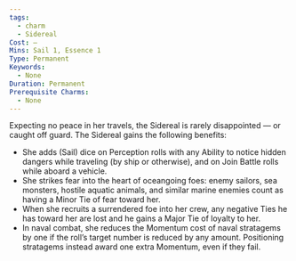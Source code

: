 ```yaml
---
tags:
  - charm
  - Sidereal
Cost: —
Mins: Sail 1, Essence 1
Type: Permanent
Keywords:
  - None
Duration: Permanent
Prerequisite Charms:
  - None
---
```

Expecting no peace in her travels, the Sidereal is rarely disappointed — or caught off guard. The Sidereal gains the following benefits: 
-  She adds (Sail) dice on Perception rolls with any Ability to notice hidden dangers while traveling (by ship or otherwise), and on Join Battle rolls while aboard a vehicle. 
-  She strikes fear into the heart of oceangoing foes: enemy sailors, sea monsters, hostile aquatic animals, and similar marine enemies count as having a Minor Tie of fear toward her. 
-  When she recruits a surrendered foe into her crew, any negative Ties he has toward her are lost and he gains a Major Tie of loyalty to her. 
-  In naval combat, she reduces the Momentum cost of naval stratagems by one if the roll’s target number is reduced by any amount. Positioning stratagems instead award one extra Momentum, even if they fail.